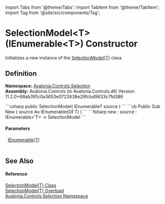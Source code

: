 import Tabs from '@theme/Tabs'; 
import TabItem from '@theme/TabItem'; 
import Tag from '@site/src/components/Tag'; 

# SelectionModel&lt;T&gt;(IEnumerable&lt;T&gt;) Constructor


Initializes a new instance of the <a href="T_Avalonia_Controls_Selection_SelectionModel_1">SelectionModel(T)</a> class



## Definition
**Namespace:** <a href="N_Avalonia_Controls_Selection">Avalonia.Controls.Selection</a>  
**Assembly:** Avalonia.Controls (in Avalonia.Controls.dll) Version: 11.2.0+68ab391c0a3653e0722638e29fcbd9633c7fd386

<Tabs groupId="api-code-preview">
<TabItem value="csharp" label="C#">
```csharp
public SelectionModel(
	IEnumerable<T>? source
)
```
</TabItem>
<TabItem value="vb" label="VB">
```vb
Public Sub New ( 
	source As IEnumerable(Of T)
)
```
</TabItem>
<TabItem value="fsharp" label="F#">
```fsharp
new : 
        source : IEnumerable<'T> -> SelectionModel
```
</TabItem>
</Tabs>



#### Parameters
<dl><dt>  <a href="https://learn.microsoft.com/dotnet/api/system.collections.generic.ienumerable-1" target="_blank" rel="noopener noreferrer">IEnumerable</a>(<a href="T_Avalonia_Controls_Selection_SelectionModel_1">T</a>)</dt><dd> </dd></dl>

## See Also


#### Reference
<a href="T_Avalonia_Controls_Selection_SelectionModel_1">SelectionModel(T) Class</a>  
<a href="Overload_Avalonia_Controls_Selection_SelectionModel_1__ctor">SelectionModel(T) Overload</a>  
<a href="N_Avalonia_Controls_Selection">Avalonia.Controls.Selection Namespace</a>  
